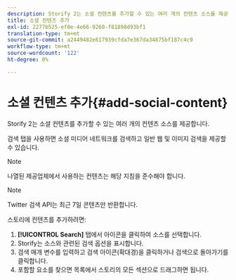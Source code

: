 ```yaml
---
description: Storify 2는 소셜 컨텐츠를 추가할 수 있는 여러 개의 컨텐츠 소스를 제공합니다.
title: 소셜 컨텐츠 추가
exl-id: 2277b525-ef0e-4e66-9260-f81898d93bf1
translation-type: tm+mt
source-git-commit: a2449482e617939cfda7e367da34875bf187c4c9
workflow-type: tm+mt
source-wordcount: '122'
ht-degree: 0%

---
```


# 소셜 컨텐츠 추가{#add-social-content}

Storify 2는 소셜 컨텐츠를 추가할 수 있는 여러 개의 컨텐츠 소스를 제공합니다.

검색 탭을 사용하면 소셜 미디어 네트워크를 검색하고 일반 웹 및 이미지 검색을 제공할 수 있습니다.

>[!NOTE]
>
>나열된 제공업체에서 사용하는 컨텐츠는 해당 지침을 준수해야 합니다.

>[!NOTE]
>
>Twitter 검색 API는 최근 7일 콘텐츠만 반환합니다.

스토리에 컨텐츠를 추가하려면:

1. **[!UICONTROL Search]** 탭에서 아이콘을 클릭하여 소스를 선택합니다.
1. Storify는 소스와 관련된 검색 옵션을 표시합니다.
1. 검색 매개 변수를 입력하고 검색 아이콘(확대경)을 클릭하거나 검색으로 돌아가기를 클릭합니다.
1. 포함할 요소를 찾으면 목록에서 스토리의 모든 섹션으로 드래그하면 됩니다.
